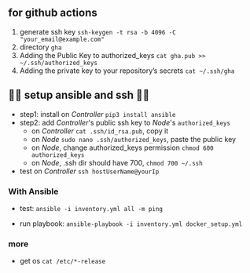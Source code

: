 ## for github actions 

1. generate ssh key `ssh-keygen -t rsa -b 4096 -C "your_email@example.com"`
2. directory `gha`
3. Adding the Public Key to authorized_keys `cat gha.pub >> ~/.ssh/authorized_keys`
4. Adding the private key to your repository’s secrets `cat ~/.ssh/gha`
 
## 🚀🚀 setup ansible and ssh 🚀🚀

- step1: install on *Controller* `pip3 install ansible`
- step2: add *Controller*'s public ssh key to *Node*'s `authorized_keys` 
  - on *Controller* `cat .ssh/id_rsa.pub`, copy it
  - on *Node* `sudo nano .ssh/authorized_keys`, paste the public key
  - on *Node*, change authorized_keys permission `chmod 600 authorized_keys`
  - on *Node*, .ssh dir should have 700, `chmod 700 ~/.ssh`
- test on *Controller* `ssh hostUserName@yourIp`

### With Ansible 
- test: `ansible -i inventory.yml all -m ping`

- run playbook: `ansible-playbook -i inventory.yml docker_setup.yml`


### more
- get os `cat /etc/*-release`